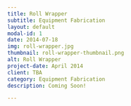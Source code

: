 ```yaml
---
title: Roll Wrapper
subtitle: Equipment Fabrication
layout: default
modal-id: 1
date: 2014-07-18
img: roll-wrapper.jpg
thumbnail: roll-wrapper-thumbnail.png
alt: Roll Wrapper
project-date: April 2014
client: TBA
category: Equipment Fabrication
description: Coming Soon!

---
```

